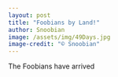 ```yaml
---
layout: post
title: "Foobians by Land!"
author: Snoobian
image: /assets/img/49Days.jpg
image-credit: "© Snoobian"
---
```


The Foobians have arrived 
